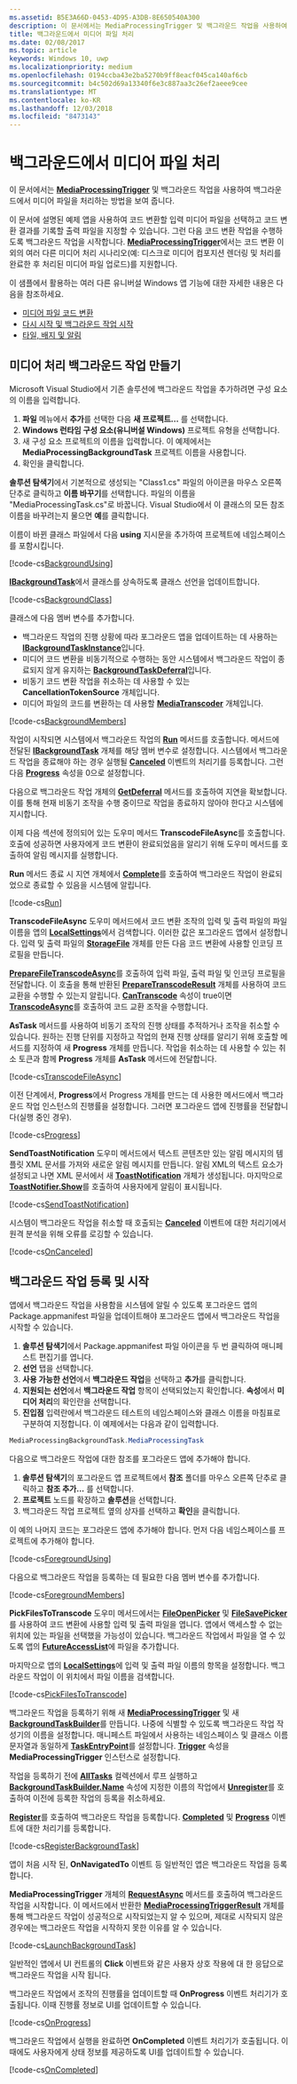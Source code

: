 ```yaml
---
ms.assetid: B5E3A66D-0453-4D95-A3DB-8E650540A300
description: 이 문서에서는 MediaProcessingTrigger 및 백그라운드 작업을 사용하여 백그라운드에서 미디어 파일을 처리하는 방법을 보여 줍니다.
title: 백그라운드에서 미디어 파일 처리
ms.date: 02/08/2017
ms.topic: article
keywords: Windows 10, uwp
ms.localizationpriority: medium
ms.openlocfilehash: 0194ccba43e2ba5270b9ff8eacf045ca140af6cb
ms.sourcegitcommit: b4c502d69a13340f6e3c887aa3c26ef2aeee9cee
ms.translationtype: MT
ms.contentlocale: ko-KR
ms.lasthandoff: 12/03/2018
ms.locfileid: "8473143"
---
```

# <a name="process-media-files-in-the-background"></a>백그라운드에서 미디어 파일 처리



이 문서에서는 [**MediaProcessingTrigger**](https://msdn.microsoft.com/library/windows/apps/dn806005) 및 백그라운드 작업을 사용하여 백그라운드에서 미디어 파일을 처리하는 방법을 보여 줍니다.

이 문서에 설명된 예제 앱을 사용하여 코드 변환할 입력 미디어 파일을 선택하고 코드 변환 결과를 기록할 출력 파일을 지정할 수 있습니다. 그런 다음 코드 변환 작업을 수행하도록 백그라운드 작업을 시작합니다. [**MediaProcessingTrigger**](https://msdn.microsoft.com/library/windows/apps/dn806005)에서는 코드 변환 이외의 여러 다른 미디어 처리 시나리오(예: 디스크로 미디어 컴포지션 렌더링 및 처리를 완료한 후 처리된 미디어 파일 업로드)를 지원합니다.

이 샘플에서 활용하는 여러 다른 유니버설 Windows 앱 기능에 대한 자세한 내용은 다음을 참조하세요.

-   [미디어 파일 코드 변환](transcode-media-files.md)
-   [다시 시작 및 백그라운드 작업 시작](https://msdn.microsoft.com/library/windows/apps/mt227652)
-   [타일, 배지 및 알림](https://msdn.microsoft.com/library/windows/apps/mt185606)

## <a name="create-a-media-processing-background-task"></a>미디어 처리 백그라운드 작업 만들기

Microsoft Visual Studio에서 기존 솔루션에 백그라운드 작업을 추가하려면 구성 요소의 이름을 입력합니다.

1.  **파일** 메뉴에서 **추가**를 선택한 다음 **새 프로젝트...** 를 선택합니다.
2.  **Windows 런타임 구성 요소(유니버설 Windows)** 프로젝트 유형을 선택합니다.
3.  새 구성 요소 프로젝트의 이름을 입력합니다. 이 예제에서는 **MediaProcessingBackgroundTask** 프로젝트 이름을 사용합니다.
4.  확인을 클릭합니다.

**솔루션 탐색기**에서 기본적으로 생성되는 "Class1.cs" 파일의 아이콘을 마우스 오른쪽 단추로 클릭하고 **이름 바꾸기**를 선택합니다. 파일의 이름을 "MediaProcessingTask.cs"로 바꿉니다. Visual Studio에서 이 클래스의 모든 참조 이름을 바꾸려는지 물으면 **예**를 클릭합니다.

이름이 바뀐 클래스 파일에서 다음 **using** 지시문을 추가하여 프로젝트에 네임스페이스를 포함시킵니다.
                                  
[!code-cs[BackgroundUsing](./code/MediaProcessingTriggerWin10/cs/MediaProcessingBackgroundTask/MediaProcessingTask.cs#SnippetBackgroundUsing)]

[**IBackgroundTask**](https://msdn.microsoft.com/library/windows/apps/br224794)에서 클래스를 상속하도록 클래스 선언을 업데이트합니다.

[!code-cs[BackgroundClass](./code/MediaProcessingTriggerWin10/cs/MediaProcessingBackgroundTask/MediaProcessingTask.cs#SnippetBackgroundClass)]

클래스에 다음 멤버 변수를 추가합니다.

-   백그라운드 작업의 진행 상황에 따라 포그라운드 앱을 업데이트하는 데 사용하는 [**IBackgroundTaskInstance**](https://msdn.microsoft.com/library/windows/apps/br224797)입니다.
-   미디어 코드 변환을 비동기적으로 수행하는 동안 시스템에서 백그라운드 작업이 종료되지 않게 유지하는 [**BackgroundTaskDeferral**](https://msdn.microsoft.com/library/windows/apps/hh700499)입니다.
-   비동기 코드 변환 작업을 취소하는 데 사용할 수 있는 **CancellationTokenSource** 개체입니다.
-   미디어 파일의 코드를 변환하는 데 사용할 [**MediaTranscoder**](https://msdn.microsoft.com/library/windows/apps/br207080) 개체입니다.

[!code-cs[BackgroundMembers](./code/MediaProcessingTriggerWin10/cs/MediaProcessingBackgroundTask/MediaProcessingTask.cs#SnippetBackgroundMembers)]

작업이 시작되면 시스템에서 백그라운드 작업의 [**Run**](https://msdn.microsoft.com/library/windows/apps/br224811) 메서드를 호출합니다. 메서드에 전달된 [**IBackgroundTask**](https://msdn.microsoft.com/library/windows/apps/br224794) 개체를 해당 멤버 변수로 설정합니다. 시스템에서 백그라운드 작업을 종료해야 하는 경우 실행될 [**Canceled**](https://msdn.microsoft.com/library/windows/apps/br224798) 이벤트의 처리기를 등록합니다. 그런 다음 [**Progress**](https://msdn.microsoft.com/library/windows/apps/br224800) 속성을 0으로 설정합니다.

다음으로 백그라운드 작업 개체의 [**GetDeferral**](https://msdn.microsoft.com/library/windows/apps/hh700507) 메서드를 호출하여 지연을 확보합니다. 이를 통해 현재 비동기 조작을 수행 중이므로 작업을 종료하지 않아야 한다고 시스템에 지시합니다.

이제 다음 섹션에 정의되어 있는 도우미 메서드 **TranscodeFileAsync**를 호출합니다. 호출에 성공하면 사용자에게 코드 변환이 완료되었음을 알리기 위해 도우미 메서드를 호출하여 알림 메시지를 실행합니다.

**Run** 메서드 종료 시 지연 개체에서 [**Complete**](https://msdn.microsoft.com/library/windows/apps/hh700504)를 호출하여 백그라운드 작업이 완료되었으로 종료할 수 있음을 시스템에 알립니다.

[!code-cs[Run](./code/MediaProcessingTriggerWin10/cs/MediaProcessingBackgroundTask/MediaProcessingTask.cs#SnippetRun)]

**TranscodeFileAsync** 도우미 메서드에서 코드 변환 조작의 입력 및 출력 파일의 파일 이름을 앱의 [**LocalSettings**](https://msdn.microsoft.com/library/windows/apps/br241622)에서 검색합니다. 이러한 값은 포그라운드 앱에서 설정합니다. 입력 및 출력 파일의 [**StorageFile**](https://msdn.microsoft.com/library/windows/apps/br227171) 개체를 만든 다음 코드 변환에 사용할 인코딩 프로필을 만듭니다.

[**PrepareFileTranscodeAsync**](https://msdn.microsoft.com/library/windows/apps/hh700936)를 호출하여 입력 파일, 출력 파일 및 인코딩 프로필을 전달합니다. 이 호출을 통해 반환된 [**PrepareTranscodeResult**](https://msdn.microsoft.com/library/windows/apps/hh700941) 개체를 사용하여 코드 교환을 수행할 수 있는지 알립니다. [**CanTranscode**](https://msdn.microsoft.com/library/windows/apps/hh700942) 속성이 true이면 [**TranscodeAsync**](https://msdn.microsoft.com/library/windows/apps/hh700946)를 호출하여 코드 교환 조작을 수행합니다.

**AsTask** 메서드를 사용하여 비동기 조작의 진행 상태를 추적하거나 조작을 취소할 수 있습니다. 원하는 진행 단위를 지정하고 작업의 현재 진행 상태를 알리기 위해 호출할 메서드를 지정하여 새 **Progress** 개체를 만듭니다. 작업을 취소하는 데 사용할 수 있는 취소 토큰과 함께 **Progress** 개체를 **AsTask** 메서드에 전달합니다.

[!code-cs[TranscodeFileAsync](./code/MediaProcessingTriggerWin10/cs/MediaProcessingBackgroundTask/MediaProcessingTask.cs#SnippetTranscodeFileAsync)]

이전 단계에서, **Progress**에서 Progress 개체를 만드는 데 사용한 메서드에서 백그라운드 작업 인스턴스의 진행률을 설정합니다. 그러면 포그라운드 앱에 진행률을 전달합니다(실행 중인 경우).

[!code-cs[Progress](./code/MediaProcessingTriggerWin10/cs/MediaProcessingBackgroundTask/MediaProcessingTask.cs#SnippetProgress)]

**SendToastNotification** 도우미 메서드에서 텍스트 콘텐츠만 있는 알림 메시지의 템플릿 XML 문서를 가져와 새로운 알림 메시지를 만듭니다. 알림 XML의 텍스트 요소가 설정되고 나면 XML 문서에서 새 [**ToastNotification**](https://msdn.microsoft.com/library/windows/apps/br208641) 개체가 생성됩니다. 마지막으로 [**ToastNotifier.Show**](https://msdn.microsoft.com/library/windows/apps/br208659)를 호출하여 사용자에게 알림이 표시됩니다.

[!code-cs[SendToastNotification](./code/MediaProcessingTriggerWin10/cs/MediaProcessingBackgroundTask/MediaProcessingTask.cs#SnippetSendToastNotification)]

시스템이 백그라운드 작업을 취소할 때 호출되는 [**Canceled**](https://msdn.microsoft.com/library/windows/apps/Windows.ApplicationModel.Background.IBackgroundTaskInstance.Canceled) 이벤트에 대한 처리기에서 원격 분석을 위해 오류를 로깅할 수 있습니다.

[!code-cs[OnCanceled](./code/MediaProcessingTriggerWin10/cs/MediaProcessingBackgroundTask/MediaProcessingTask.cs#SnippetOnCanceled)]

## <a name="register-and-launch-the-background-task"></a>백그라운드 작업 등록 및 시작

앱에서 백그라운드 작업을 사용함을 시스템에 알릴 수 있도록 포그라운드 앱의 Package.appmanifest 파일을 업데이트해야 포그라운드 앱에서 백그라운드 작업을 시작할 수 있습니다.

1.  **솔루션 탐색기**에서 Package.appmanifest 파일 아이콘을 두 번 클릭하여 매니페스트 편집기를 엽니다.
2.  **선언** 탭을 선택합니다.
3.  **사용 가능한 선언**에서 **백그라운드 작업**을 선택하고 **추가**를 클릭합니다.
4.  **지원되는 선언**에서 **백그라운드 작업** 항목이 선택되었는지 확인합니다. **속성**에서 **미디어 처리**의 확인란을 선택합니다.
5.  **진입점** 입력란에서 백그라운드 테스트의 네임스페이스와 클래스 이름을 마침표로 구분하여 지정합니다. 이 예제에서는 다음과 같이 입력합니다.
   ```csharp
   MediaProcessingBackgroundTask.MediaProcessingTask
   ```
다음으로 백그라운드 작업에 대한 참조를 포그라운드 앱에 추가해야 합니다.
1.  **솔루션 탐색기**의 포그라운드 앱 프로젝트에서 **참조** 폴더를 마우스 오른쪽 단추로 클릭하고 **참조 추가...** 를 선택합니다.
2.  **프로젝트** 노드를 확장하고 **솔루션**을 선택합니다.
3.  백그라운드 작업 프로젝트 옆의 상자를 선택하고 **확인**을 클릭합니다.

이 예의 나머지 코드는 포그라운드 앱에 추가해야 합니다. 먼저 다음 네임스페이스를 프로젝트에 추가해야 합니다.

[!code-cs[ForegroundUsing](./code/MediaProcessingTriggerWin10/cs/MediaProcessingTriggerWin10/MainPage.xaml.cs#SnippetForegroundUsing)]

다음으로 백그라운드 작업을 등록하는 데 필요한 다음 멤버 변수를 추가합니다.

[!code-cs[ForegroundMembers](./code/MediaProcessingTriggerWin10/cs/MediaProcessingTriggerWin10/MainPage.xaml.cs#SnippetForegroundMembers)]

**PickFilesToTranscode** 도우미 메서드에서는 [**FileOpenPicker**](https://msdn.microsoft.com/library/windows/apps/br207847) 및 [**FileSavePicker**](https://msdn.microsoft.com/library/windows/apps/br207871)를 사용하여 코드 변환에 사용할 입력 및 출력 파일을 엽니다. 앱에서 액세스할 수 없는 위치에 있는 파일을 선택했을 가능성이 있습니다. 백그라운드 작업에서 파일을 열 수 있도록 앱의 [**FutureAccessList**](https://msdn.microsoft.com/library/windows/apps/br207457)에 파일을 추가합니다.

마지막으로 앱의 [**LocalSettings**](https://msdn.microsoft.com/library/windows/apps/br241622)에 입력 및 출력 파일 이름의 항목을 설정합니다. 백그라운드 작업이 이 위치에서 파일 이름을 검색합니다.

[!code-cs[PickFilesToTranscode](./code/MediaProcessingTriggerWin10/cs/MediaProcessingTriggerWin10/MainPage.xaml.cs#SnippetPickFilesToTranscode)]

백그라운드 작업을 등록하기 위해 새 [**MediaProcessingTrigger**](https://msdn.microsoft.com/library/windows/apps/dn806005) 및 새 [**BackgroundTaskBuilder**](https://msdn.microsoft.com/library/windows/apps/br224768)를 만듭니다. 나중에 식별할 수 있도록 백그라운드 작업 작성기의 이름을 설정합니다. 매니페스트 파일에서 사용하는 네임스페이스 및 클래스 이름 문자열과 동일하게 [**TaskEntryPoint**](https://msdn.microsoft.com/library/windows/apps/br224774)를 설정합니다. [**Trigger**](https://msdn.microsoft.com/library/windows/apps/dn641725) 속성을 **MediaProcessingTrigger** 인스턴스로 설정합니다.

작업을 등록하기 전에 [**AllTasks**](https://msdn.microsoft.com/library/windows/apps/br224787) 컬렉션에서 루프 실행하고 [**BackgroundTaskBuilder.Name**](https://msdn.microsoft.com/library/windows/apps/br224771) 속성에 지정한 이름의 작업에서 [**Unregister**](https://msdn.microsoft.com/library/windows/apps/br229870)를 호출하여 이전에 등록한 작업의 등록을 취소하세요.

[**Register**](https://msdn.microsoft.com/library/windows/apps/br224772)를 호출하여 백그라운드 작업을 등록합니다. [**Completed**](https://msdn.microsoft.com/library/windows/apps/br224788) 및 [**Progress**](https://msdn.microsoft.com/library/windows/apps/br224808) 이벤트에 대한 처리기를 등록합니다.

[!code-cs[RegisterBackgroundTask](./code/MediaProcessingTriggerWin10/cs/MediaProcessingTriggerWin10/MainPage.xaml.cs#SnippetRegisterBackgroundTask)]

앱이 처음 시작 된, **OnNavigatedTo** 이벤트 등 일반적인 앱은 백그라운드 작업을 등록 합니다.

**MediaProcessingTrigger** 개체의 [**RequestAsync**](https://msdn.microsoft.com/library/windows/apps/dn765071) 메서드를 호출하여 백그라운드 작업을 시작합니다. 이 메서드에서 반환한 [**MediaProcessingTriggerResult**](https://msdn.microsoft.com/library/windows/apps/dn806007) 개체를 통해 백그라운드 작업이 성공적으로 시작되었는지 알 수 있으며, 제대로 시작되지 않은 경우에는 백그라운드 작업을 시작하지 못한 이유를 알 수 있습니다. 

[!code-cs[LaunchBackgroundTask](./code/MediaProcessingTriggerWin10/cs/MediaProcessingTriggerWin10/MainPage.xaml.cs#SnippetLaunchBackgroundTask)]

일반적인 앱에서 UI 컨트롤의 **Click** 이벤트와 같은 사용자 상호 작용에 대 한 응답으로 백그라운드 작업을 시작 됩니다.

백그라운드 작업에서 조작의 진행률을 업데이트할 때 **OnProgress** 이벤트 처리기가 호출됩니다. 이때 진행률 정보로 UI를 업데이트할 수 있습니다.

[!code-cs[OnProgress](./code/MediaProcessingTriggerWin10/cs/MediaProcessingTriggerWin10/MainPage.xaml.cs#SnippetOnProgress)]

백그라운드 작업에서 실행을 완료하면 **OnCompleted** 이벤트 처리기가 호출됩니다. 이때에도 사용자에게 상태 정보를 제공하도록 UI를 업데이트할 수 있습니다.

[!code-cs[OnCompleted](./code/MediaProcessingTriggerWin10/cs/MediaProcessingTriggerWin10/MainPage.xaml.cs#SnippetOnCompleted)]


 

 




